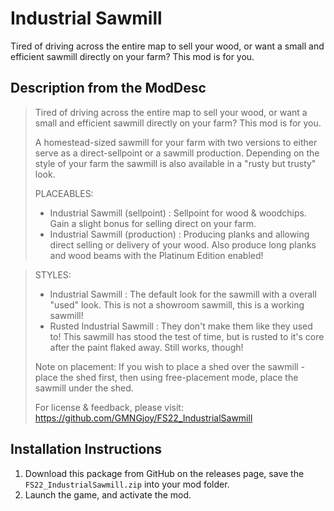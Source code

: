 # Industrial Sawmill
Tired of driving across the entire map to sell your wood, or want a small and efficient sawmill directly on your farm? This mod is for you.


## Description from the ModDesc
> Tired of driving across the entire map to sell your wood, or want a small and efficient sawmill directly on your farm? This mod is for you.
>
> A homestead-sized sawmill for your farm with two versions to either serve as a direct-sellpoint or a sawmill production. Depending on the style of your farm the sawmill is also available in a "rusty but trusty" look.
>
> PLACEABLES:
> - Industrial Sawmill (sellpoint) : Sellpoint for wood & woodchips. Gain a slight bonus for selling direct on your farm.
> - Industrial Sawmill (production) : Producing planks and allowing direct selling or delivery of your wood. Also produce long planks and wood beams with the Platinum Edition enabled!

> STYLES:
> - Industrial Sawmill : The default look for the sawmill with a overall "used" look. This is not a showroom sawmill, this is a working sawmill!
> - Rusted Industrial Sawmill : They don't make them like they used to! This sawmill has stood the test of time, but is rusted to it's core after the paint flaked away. Still works, though!
>
> Note on placement:
> If you wish to place a shed over the sawmill - place the shed first, then using free-placement mode, place the sawmill under the shed.
>
> For license & feedback, please visit: https://github.com/GMNGjoy/FS22_IndustrialSawmill


## Installation Instructions
1. Download this package from GitHub on the releases page, save the `FS22_IndustrialSawmill.zip` into your mod folder.
2. Launch the game, and activate the mod.

